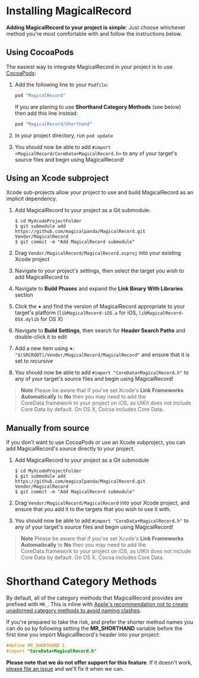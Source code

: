 # Installing MagicalRecord

**Adding MagicalRecord to your project is simple**: Just choose whichever method you're most comfortable with and follow the instructions below.

## Using CocoaPods

The easiest way to integrate MagicalRecord in your project is to use [CocoaPods](http://cocoapods.org/):

1. Add the following line to your `Podfile`:

    ````ruby
    pod "MagicalRecord"
    ````
    If you are planing to use **Shorthand Category Methods** (see below) then add this line instead:
    
    ````ruby
    pod "MagicalRecord/Shorthand"
    ````

2. In your project directory, run `pod update`
3. You should now be able to add `#import <MagicalRecord/CoreData+MagicalRecord.h>` to any of your target's source files and begin using MagicalRecord!

## Using an Xcode subproject

Xcode sub-projects allow your project to use and build MagicalRecord as an implicit dependency.

1. Add MagicalRecord to your project as a Git submodule:

    ````
    $ cd MyXcodeProjectFolder
    $ git submodule add https://github.com/magicalpanda/MagicalRecord.git Vendor/MagicalRecord
    $ git commit -m "Add MagicalRecord submodule"
    ````
2. Drag `Vendor/MagicalRecord/MagicalRecord.xcproj` into your existing Xcode project
3. Navigate to your project's settings, then select the target you wish to add MagicalRecord to
4. Navigate to **Build Phases** and expand the **Link Binary With Libraries** section
5. Click the **+** and find the version of MagicalRecord appropriate to your target's platform (`libMagicalRecord-iOS.a` for iOS, `libMagicalRecord-OSX.dylib` for OS X)
6. Navigate to **Build Settings**, then search for **Header Search Paths** and double-click it to edit
7. Add a new item using **+**: `"$(SRCROOT)/Vendor/MagicalRecord/MagicalRecord"` and ensure that it is set to *recursive*
8. You should now be able to add `#import "CoreData+MagicalRecord.h"` to any of your target's source files and begin using MagicalRecord!

> **Note** Please be aware that if you've set Xcode's **Link Frameworks Automatically** to **No** then you may need to add the CoreData.framework to your project on iOS, as UIKit does not include Core Data by default. On OS X, Cocoa includes Core Data.

## Manually from source

If you don't want to use CocoaPods or use an Xcode subproject, you can add MagicalRecord's source directly to your project.

1. Add MagicalRecord to your project as a Git submodule

    ````
    $ cd MyXcodeProjectFolder
    $ git submodule add https://github.com/magicalpanda/MagicalRecord.git Vendor/MagicalRecord
    $ git commit -m "Add MagicalRecord submodule"
    ````
2. Drag `Vendor/MagicalRecord/MagicalRecord` into your Xcode project, and ensure that you add it to the targets that you wish to use it with.
3. You should now be able to add `#import "CoreData+MagicalRecord.h"` to any of your target's source files and begin using MagicalRecord!

> **Note** Please be aware that if you've set Xcode's **Link Frameworks Automatically** to **No** then you may need to add the CoreData.framework to your project on iOS, as UIKit does not include Core Data by default. On OS X, Cocoa includes Core Data.


# Shorthand Category Methods

By default, all of the category methods that MagicalRecord provides are prefixed with `MR_`. This is inline with [Apple's recommendation not to create unadorned category methods to avoid naming clashes](https://developer.apple.com/library/mac/documentation/cocoa/conceptual/ProgrammingWithObjectiveC/CustomizingExistingClasses/CustomizingExistingClasses.html#//apple_ref/doc/uid/TP40011210-CH6-SW4).

If you're prepared to take the risk, and prefer the shorter method names you can do so by following setting the **MR_SHORTHAND** variable before the first time you import MagicalRecord's header into your project:

 ```objective-c
#define MR_SHORTHAND 1
#import "CoreData+MagicalRecord.h"
 ```

**Please note that we do not offer support for this feature**. If it doesn't work, [please file an issue](https://github.com/magicalpanda/MagicalRecord/issues/new) and we'll fix it when we can.
